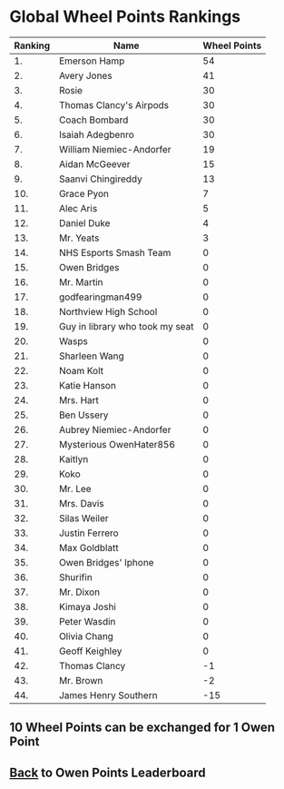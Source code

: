 # Global Wheel Points Rankings

|Ranking|Name|Wheel Points|
| ----------- | ----------- | ----------- |
|1.|Emerson Hamp|54|
|2.|Avery Jones|41|
|3.|Rosie|30|
|4.|Thomas Clancy's Airpods|30|
|5.|Coach Bombard|30|
|6.|Isaiah Adegbenro|30|
|7.|William Niemiec-Andorfer|19|
|8.|Aidan McGeever|15|
|9.|Saanvi Chingireddy|13|
|10.|Grace Pyon|7|
|11.|Alec Aris|5|
|12.|Daniel Duke|4|
|13.|Mr. Yeats|3|
|14.|NHS Esports Smash Team|0|
|15.|Owen Bridges|0|
|16.|Mr. Martin|0|
|17.|godfearingman499|0|
|18.|Northview High School|0|
|19.|Guy in library who took my seat|0|
|20.|Wasps|0|
|21.|Sharleen Wang|0|
|22.|Noam Kolt|0|
|23.|Katie Hanson|0|
|24.|Mrs. Hart|0|
|25.|Ben Ussery|0|
|26.|Aubrey Niemiec-Andorfer|0|
|27.|Mysterious OwenHater856|0|
|28.|Kaitlyn|0|
|29.|Koko|0|
|30.|Mr. Lee|0|
|31.|Mrs. Davis|0|
|32.|Silas Weiler|0|
|33.|Justin Ferrero|0|
|34.|Max Goldblatt|0|
|35.|Owen Bridges' Iphone|0|
|36.|Shurifin|0|
|37.|Mr. Dixon|0|
|38.|Kimaya Joshi|0|
|39.|Peter Wasdin|0|
|40.|Olivia Chang|0|
|41.|Geoff Keighley|0|
|42.|Thomas Clancy|-1|
|43.|Mr. Brown|-2|
|44.|James Henry Southern|-15|

## 10 Wheel Points can be exchanged for 1 Owen Point

## [Back](../) to Owen Points Leaderboard